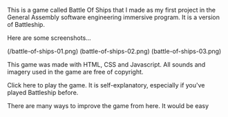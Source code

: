 This is a game called Battle Of Ships that I made as my first project in the General Assembly software engineering immersive program. It is a version of Battleship.

Here are some screenshots...

(/battle-of-ships-01.png)
(battle-of-ships-02.png)
(battle-of-ships-03.png)

This game was made with HTML, CSS and Javascript. All sounds and imagery used in the game are free of copyright.

Click here to play the game. It is self-explanatory, especially if you've played Battleship before.

There are many ways to improve the game from here. It would be easy
